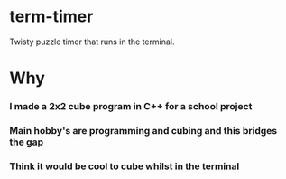 # term-timer
Twisty puzzle timer that runs in the terminal.

# Why
### I made a 2x2 cube program in C++ for a school project
### Main hobby's are programming and cubing and this bridges the gap
### Think it would be cool to cube whilst in the terminal
